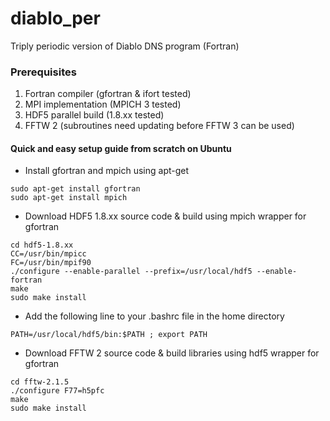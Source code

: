 # diablo_per
Triply periodic version of Diablo DNS program (Fortran)

### Prerequisites
1. Fortran compiler (gfortran & ifort tested)
2. MPI implementation (MPICH 3 tested)
3. HDF5 parallel build (1.8.xx tested)
4. FFTW 2 (subroutines need updating before FFTW 3 can be used)

#### Quick and easy setup guide from scratch on Ubuntu
- Install gfortran and mpich using apt-get
```
sudo apt-get install gfortran
sudo apt-get install mpich
```
- Download HDF5 1.8.xx source code & build using mpich wrapper for gfortran
```
cd hdf5-1.8.xx
CC=/usr/bin/mpicc
FC=/usr/bin/mpif90
./configure --enable-parallel --prefix=/usr/local/hdf5 --enable-fortran
make
sudo make install
```
- Add the following line to your .bashrc file in the home directory
```
PATH=/usr/local/hdf5/bin:$PATH ; export PATH
```
- Download FFTW 2 source code & build libraries using hdf5 wrapper for gfortran
```
cd fftw-2.1.5
./configure F77=h5pfc
make
sudo make install
```
